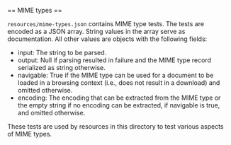 == MIME types ==

`resources/mime-types.json` contains MIME type tests. The tests are encoded as a JSON array. String values in the array serve as documentation. All other values are objects with the following fields:

* input: The string to be parsed.
* output: Null if parsing resulted in failure and the MIME type record serialized as string otherwise.
* navigable: True if the MIME type can be used for a document to be loaded in a browsing context (i.e., does not result in a download) and omitted otherwise.
* encoding: The encoding that can be extracted from the MIME type or the empty string if no encoding can be extracted, if navigable is true, and omitted otherwise.

These tests are used by resources in this directory to test various aspects of MIME types.
